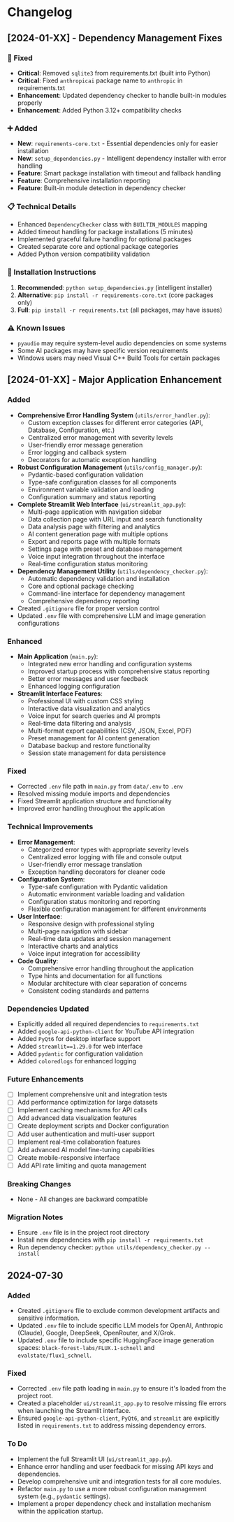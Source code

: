 # Changelog

## [2024-01-XX] - Dependency Management Fixes

### 🔧 Fixed
- **Critical**: Removed `sqlite3` from requirements.txt (built into Python)
- **Critical**: Fixed `anthropicai` package name to `anthropic` in requirements.txt
- **Enhancement**: Updated dependency checker to handle built-in modules properly
- **Enhancement**: Added Python 3.12+ compatibility checks

### ➕ Added
- **New**: `requirements-core.txt` - Essential dependencies only for easier installation
- **New**: `setup_dependencies.py` - Intelligent dependency installer with error handling
- **Feature**: Smart package installation with timeout and fallback handling
- **Feature**: Comprehensive installation reporting
- **Feature**: Built-in module detection in dependency checker

### 📋 Technical Details
- Enhanced `DependencyChecker` class with `BUILTIN_MODULES` mapping
- Added timeout handling for package installations (5 minutes)
- Implemented graceful failure handling for optional packages
- Created separate core and optional package categories
- Added Python version compatibility validation

### 🚀 Installation Instructions
1. **Recommended**: `python setup_dependencies.py` (intelligent installer)
2. **Alternative**: `pip install -r requirements-core.txt` (core packages only)
3. **Full**: `pip install -r requirements.txt` (all packages, may have issues)

### ⚠️ Known Issues
- `pyaudio` may require system-level audio dependencies on some systems
- Some AI packages may have specific version requirements
- Windows users may need Visual C++ Build Tools for certain packages

## [2024-01-XX] - Major Application Enhancement

### Added
- **Comprehensive Error Handling System** (`utils/error_handler.py`):
  - Custom exception classes for different error categories (API, Database, Configuration, etc.)
  - Centralized error management with severity levels
  - User-friendly error message generation
  - Error logging and callback system
  - Decorators for automatic exception handling
- **Robust Configuration Management** (`utils/config_manager.py`):
  - Pydantic-based configuration validation
  - Type-safe configuration classes for all components
  - Environment variable validation and loading
  - Configuration summary and status reporting
- **Complete Streamlit Web Interface** (`ui/streamlit_app.py`):
  - Multi-page application with navigation sidebar
  - Data collection page with URL input and search functionality
  - Data analysis page with filtering and analytics
  - AI content generation page with multiple options
  - Export and reports page with multiple formats
  - Settings page with preset and database management
  - Voice input integration throughout the interface
  - Real-time configuration status monitoring
- **Dependency Management Utility** (`utils/dependency_checker.py`):
  - Automatic dependency validation and installation
  - Core and optional package checking
  - Command-line interface for dependency management
  - Comprehensive dependency reporting
- Created `.gitignore` file for proper version control
- Updated `.env` file with comprehensive LLM and image generation configurations

### Enhanced
- **Main Application** (`main.py`):
  - Integrated new error handling and configuration systems
  - Improved startup process with comprehensive status reporting
  - Better error messages and user feedback
  - Enhanced logging configuration
- **Streamlit Interface Features**:
  - Professional UI with custom CSS styling
  - Interactive data visualization and analytics
  - Voice input for search queries and AI prompts
  - Real-time data filtering and analysis
  - Multi-format export capabilities (CSV, JSON, Excel, PDF)
  - Preset management for AI content generation
  - Database backup and restore functionality
  - Session state management for data persistence

### Fixed
- Corrected `.env` file path in `main.py` from `data/.env` to `.env`
- Resolved missing module imports and dependencies
- Fixed Streamlit application structure and functionality
- Improved error handling throughout the application

### Technical Improvements
- **Error Management**:
  - Categorized error types with appropriate severity levels
  - Centralized error logging with file and console output
  - User-friendly error message translation
  - Exception handling decorators for cleaner code
- **Configuration System**:
  - Type-safe configuration with Pydantic validation
  - Automatic environment variable loading and validation
  - Configuration status monitoring and reporting
  - Flexible configuration management for different environments
- **User Interface**:
  - Responsive design with professional styling
  - Multi-page navigation with sidebar
  - Real-time data updates and session management
  - Interactive charts and analytics
  - Voice input integration for accessibility
- **Code Quality**:
  - Comprehensive error handling throughout the application
  - Type hints and documentation for all functions
  - Modular architecture with clear separation of concerns
  - Consistent coding standards and patterns

### Dependencies Updated
- Explicitly added all required dependencies to `requirements.txt`
- Added `google-api-python-client` for YouTube API integration
- Added `PyQt6` for desktop interface support
- Added `streamlit==1.29.0` for web interface
- Added `pydantic` for configuration validation
- Added `coloredlogs` for enhanced logging

### Future Enhancements
- [ ] Implement comprehensive unit and integration tests
- [ ] Add performance optimization for large datasets
- [ ] Implement caching mechanisms for API calls
- [ ] Add advanced data visualization features
- [ ] Create deployment scripts and Docker configuration
- [ ] Add user authentication and multi-user support
- [ ] Implement real-time collaboration features
- [ ] Add advanced AI model fine-tuning capabilities
- [ ] Create mobile-responsive interface
- [ ] Add API rate limiting and quota management

### Breaking Changes
- None - All changes are backward compatible

### Migration Notes
- Ensure `.env` file is in the project root directory
- Install new dependencies with `pip install -r requirements.txt`
- Run dependency checker: `python utils/dependency_checker.py --install`

## 2024-07-30

### Added
- Created `.gitignore` file to exclude common development artifacts and sensitive information.
- Updated `.env` file to include specific LLM models for OpenAI, Anthropic (Claude), Google, DeepSeek, OpenRouter, and X/Grok.
- Updated `.env` file to include specific HuggingFace image generation spaces: `black-forest-labs/FLUX.1-schnell` and `evalstate/flux1_schnell`.

### Fixed
- Corrected `.env` file path loading in `main.py` to ensure it's loaded from the project root.
- Created a placeholder `ui/streamlit_app.py` to resolve missing file errors when launching the Streamlit interface.
- Ensured `google-api-python-client`, `PyQt6`, and `streamlit` are explicitly listed in `requirements.txt` to address missing dependency errors.

### To Do
- Implement the full Streamlit UI (`ui/streamlit_app.py`).
- Enhance error handling and user feedback for missing API keys and dependencies.
- Develop comprehensive unit and integration tests for all core modules.
- Refactor `main.py` to use a more robust configuration management system (e.g., `pydantic` settings).
- Implement a proper dependency check and installation mechanism within the application startup.
